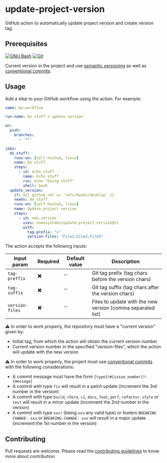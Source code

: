 # update-project-version

GitHub action to automatically update project version and create version tag.

## Prerequisites

[![GNU Bash](https://skillicons.dev/icons?i=bash)](https://www.gnu.org/software/bash/)
[![Git](https://skillicons.dev/icons?i=git)](https://git-scm.com/)

Current version in the project and use [semantic versioning](https://semver.org/) as well as [conventional commits](https://www.conventionalcommits.org/en/v1.0.0/).

## Usage

Add a step to your GitHub workflow using the action. For example:

```yaml
name: my-workflow

run-name: Do stuff + update version

on:
  push:
    branches:
      - '**'

jobs:
  do_stuff:
    runs-on: [self-hosted, linux]
    name: Do stuff
    steps:
      - id: echo_stuff
        name: Echo stuff
        run: echo "Doing stuff"
        shell: bash
  update_version:
    if: ${{ github.ref == 'refs/heads/develop' }}
    needs: do_stuff
    runs-on: [self-hosted, linux]
    name: Update project version
    steps:
      - id: new_version
        uses: nomasystems/update-project-version@v1
        with:
          tag-prefix: "v"
          version-files: "File1,File2,File3"
```

The action accepts the following inputs:

| Input param      | Required                 | Default value | Description                                                 |
|------------------|--------------------------|---------------|-------------------------------------------------------------|
| `tag-preffix`    | :heavy_multiplication_x: | ''            | Git tag prefix (tag chars before the version chars)         |
| `tag-suffix`     | :heavy_multiplication_x: | ''            | Git tag suffix (tag chars after the version chars)          |
| `version-files`  | :heavy_multiplication_x: | ''            | Files to update with the new version (comma separated list) |

:warning: In order to work properly, the repository must have a "current version" given by:
- Initial tag, from which the action will obtain the current version number
- Current version number in the specified "version-files", which the action will update with the new version

:warning: In order to work properly, the project must use [conventional commits](https://www.conventionalcommits.org/en/v1.0.0/) with the following considerations:
- A commit message must have the form `{type}(#{issue_number}):{message}`
- A commit with type `fix` will result in a patch update (increment the 3rd number in the version)
- A commit with type `build`, `chore`, `ci`, `docs`, `feat`, `perf`, `refactor`, `style` or `test` will result in a minor update (increment the 2nd number in the version)
- A commit with type `xxx!` (being `xxx` any valid type) or footers `BREAKING CHANGE: xxx` or `BREAKING-CHANGE: xxx` will result in a major update (increment the 1st number in the version)

## Contributing

Pull requests are welcome. Please read the [contributing guidelines](CONTRIBUTING.md) to know more about contribution.